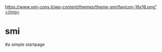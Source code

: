 <img>https://www.smi-cons.it/wp-content/themes/theme-smi/favicon-16x16.png"</img>
# smi
#a simple startpage
